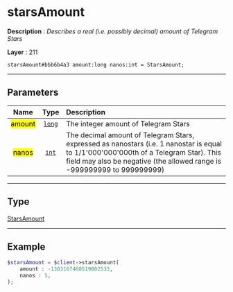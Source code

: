 # starsAmount

**Description** : *Describes a real \(i\.e\. possibly decimal\) amount of Telegram Stars*

**Layer** : 211

```tl
starsAmount#bbb6b4a3 amount:long nanos:int = StarsAmount;
```

---

## Parameters

| Name | Type | Description |
| :---: | :---: | :--- |
| <mark>amount</mark> | [`long`](type/long) | The integer amount of Telegram Stars |
| <mark>nanos</mark> | [`int`](type/int) | The decimal amount of Telegram Stars, expressed as nanostars (i.e. 1 nanostar is equal to 1/1'000'000'000th of a Telegram Star). This field may also be negative (the allowed range is -999999999 to 999999999) |

---

## Type

[StarsAmount](type/StarsAmount)

---

## Example

```php
$starsAmount = $client->starsAmount(
	amount : -1303167460519002533,
	nanos : 5,
);
```
